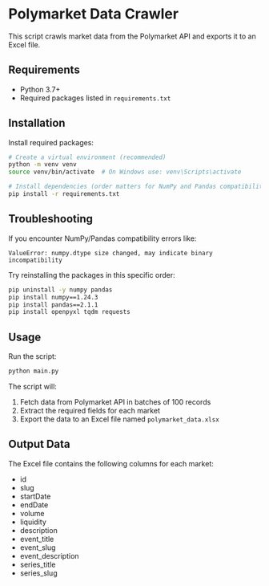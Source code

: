 # Polymarket Data Crawler

This script crawls market data from the Polymarket API and exports it to an Excel file.

## Requirements

- Python 3.7+
- Required packages listed in `requirements.txt`

## Installation

Install required packages:

```bash
# Create a virtual environment (recommended)
python -m venv venv
source venv/bin/activate  # On Windows use: venv\Scripts\activate

# Install dependencies (order matters for NumPy and Pandas compatibility)
pip install -r requirements.txt
```

## Troubleshooting

If you encounter NumPy/Pandas compatibility errors like:
```
ValueError: numpy.dtype size changed, may indicate binary incompatibility
```

Try reinstalling the packages in this specific order:
```bash
pip uninstall -y numpy pandas
pip install numpy==1.24.3
pip install pandas==2.1.1
pip install openpyxl tqdm requests
```

## Usage

Run the script:

```bash
python main.py
```

The script will:
1. Fetch data from Polymarket API in batches of 100 records
2. Extract the required fields for each market
3. Export the data to an Excel file named `polymarket_data.xlsx`

## Output Data

The Excel file contains the following columns for each market:
- id
- slug
- startDate
- endDate
- volume
- liquidity
- description
- event_title
- event_slug
- event_description
- series_title
- series_slug 
